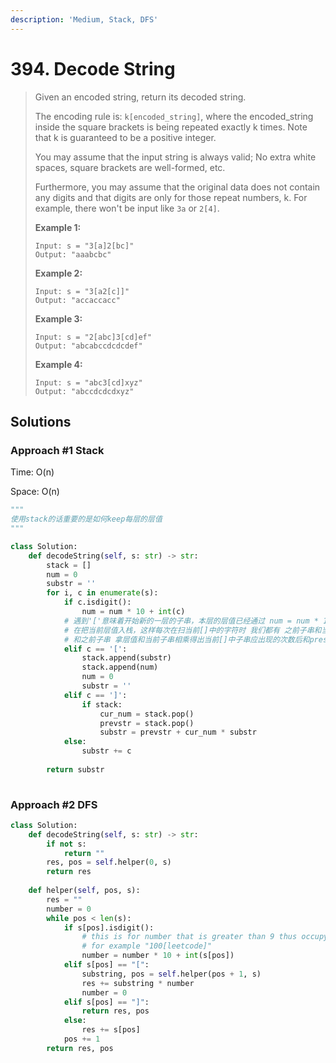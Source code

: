 ```yaml
---
description: 'Medium, Stack, DFS'
---
```


# 394. Decode String

> Given an encoded string, return its decoded string.
>
> The encoding rule is: `k[encoded_string]`, where the encoded\_string inside the square brackets is being repeated exactly k times. Note that k is guaranteed to be a positive integer.
>
> You may assume that the input string is always valid; No extra white spaces, square brackets are well-formed, etc.
>
> Furthermore, you may assume that the original data does not contain any digits and that digits are only for those repeat numbers, k. For example, there won't be input like `3a` or `2[4]`.
>
> **Example 1:**
>
> ```text
> Input: s = "3[a]2[bc]"
> Output: "aaabcbc"
> ```
>
> **Example 2:**
>
> ```text
> Input: s = "3[a2[c]]"
> Output: "accaccacc"
> ```
>
> **Example 3:**
>
> ```text
> Input: s = "2[abc]3[cd]ef"
> Output: "abcabccdcdcdef"
> ```
>
> **Example 4:**
>
> ```text
> Input: s = "abc3[cd]xyz"
> Output: "abccdcdcdxyz"
> ```

## Solutions

### Approach \#1 Stack

Time: O\(n\)

Space: O\(n\)

```python
"""
使用stack的话重要的是如何keep每层的层值
"""

class Solution:
    def decodeString(self, s: str) -> str:
        stack = []
        num = 0
        substr = ''
        for i, c in enumerate(s):
            if c.isdigit():
                num = num * 10 + int(c)
            # 遇到'['意味着开始新的一层的子串，本层的层值已经通过 num = num * 10 + int(c) 计算完毕，可以先把之前的prestr先入栈
            # 在把当前层值入栈，这样每次在扫当前[]中的字符时 我们都有 之前子串和当前层值在栈中，每次扫完子串遇见']'时，同时拿出栈顶层值
            # 和之前子串 拿层值和当前子串相乘得出当前[]中子串应出现的次数后和prestr拼接赋值给substr，则当前substr成为上一层'[]'内的子串
            elif c == '[':
                stack.append(substr)
                stack.append(num)
                num = 0
                substr = ''
            elif c == ']':
                if stack:
                    cur_num = stack.pop()
                    prevstr = stack.pop()
                    substr = prevstr + cur_num * substr
            else:
                substr += c
                
        return substr
            
```

### Approach \#2 DFS

```python
class Solution:
    def decodeString(self, s: str) -> str:
        if not s:
            return ""
        res, pos = self.helper(0, s)
        return res
        
    def helper(self, pos, s):
        res = ""
        number = 0
        while pos < len(s):
            if s[pos].isdigit():
                # this is for number that is greater than 9 thus occupy 2 digits
                # for example "100[leetcode]"
                number = number * 10 + int(s[pos])
            elif s[pos] == "[":
                substring, pos = self.helper(pos + 1, s)
                res += substring * number
                number = 0
            elif s[pos] == "]":
                return res, pos
            else:
                res += s[pos]
            pos += 1
        return res, pos
```

